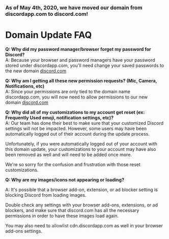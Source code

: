 <h3 id="h_01HAMTFPKXNJREBDN3WMPS3PJZ">As of May 4th, 2020, we have moved our domain from <span class="wysiwyg-underline">discordapp.com</span> to <span class="wysiwyg-underline">discord.com</span>! </h3>
<h1 id="h_01HAMTFPKX38VXB46Z2RC6XNBD">Domain Update FAQ</h1>
<p><strong>Q: Why did my password manager/browser forget my password for Discord?</strong><br>A: Because your browser and password managers have your password stored under discordapp.com, you'll need change your saved passwords to the new domain <a href="https://discord.com/" target="_blank" rel="noopener noreferrer">discord.com</a></p>
<p><strong>Q: Why am I getting all these new permission requests? (Mic, Camera, Notifications, etc)</strong><br>A: Since your permissions are only tied to the domain name discordapp.com, you will now need to allow permissions to our new domain <a class="textEditor-link" href="https://discord.com/" target="_blank" rel="nofollow noopener noreferrer" data-is-link="https://Discord.com">discord.com</a></p>
<p><strong>Q: Why did all of my customizations to my account get reset (ex: Frequently Used emoji, notification settings, etc)? </strong><br>A: Our team has done their best to make sure that your customized Discord settings will not be impacted. However, some users may have been automatically logged out of their account during the update process.</p>
<p>Unfortunately, if you were automatically logged out of your account with this domain update, your customizations to your account may have also been removed as well and will need to be added once more.</p>
<p>We're so sorry for the confusion and frustration with those reset customizations.</p>
<p><strong>Q: Why are my images/icons not appearing or loading?</strong></p>
<p>A: It's possible that a browser add-on, extension, or ad blocker setting is blocking Discord from loading images.</p>
<p>Double check any settings with your browser add-ons, extensions, or ad blockers, and make sure that discord.com has all the necessary permissions in order to have these images load again.</p>
<p>You may also need to <span style="color: #2e3338;" data-darkreader-inline-color="">allowlist </span> cdn.discordapp.com as well in your browser add-ons settings.</p>